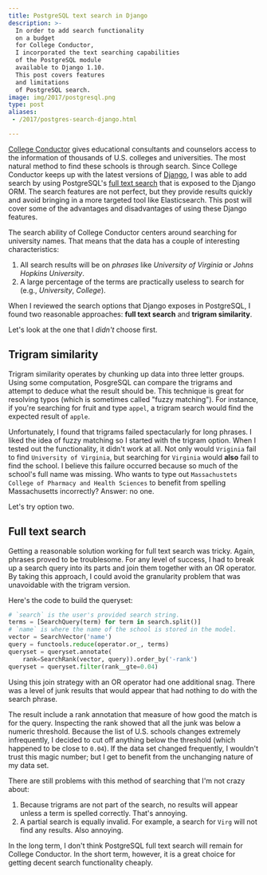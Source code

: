 ```yaml
---
title: PostgreSQL text search in Django
description: >-
  In order to add search functionality
  on a budget
  for College Conductor,
  I incorporated the text searching capabilities
  of the PostgreSQL module
  available to Django 1.10.
  This post covers features
  and limitations
  of PostgreSQL search.
image: img/2017/postgresql.png
type: post
aliases:
 - /2017/postgres-search-django.html

---
```


[College Conductor](https://www.collegeconductor.com/)
gives educational consultants and counselors
access to the information
of thousands of U.S. colleges and universities.
The most natural method
to find these schools
is through search.
Since College Conductor keeps up
with the latest versions
of [Django](https://www.djangoproject.com/),
I was able to add search
by using PostgreSQL's
[full text search](https://docs.djangoproject.com/en/1.10/ref/contrib/postgres/search/)
that is exposed to the Django ORM.
The search features are not perfect,
but they provide results quickly
and avoid bringing in a more targeted tool
like Elasticsearch.
This post will cover some of the advantages and disadvantages
of using these Django features.

The search ability
of College Conductor
centers around searching
for university names.
That means that the data has a couple
of interesting characteristics:

1. All search results will be on *phrases*
   like *University of Virginia*
   or *Johns Hopkins University*.
2. A large percentage of the terms
   are practically useless
   to search for (e.g., *University*, *College*).

When I reviewed the search options
that Django exposes in PostgreSQL,
I found two reasonable approaches:
**full text search**
and
**trigram similarity**.

Let's look at the one that I *didn't* choose first.

## Trigram similarity

Trigram similarity operates
by chunking up data
into three letter groups.
Using some computation,
PosgreSQL can compare the trigrams
and attempt to deduce
what the result should be.
This technique is great
for resolving typos
(which is sometimes called "fuzzy matching").
For instance,
if you're searching for fruit
and type `appel`,
a trigram search would find
the expected result of `apple`.

Unfortunately,
I found that trigrams failed spectacularly
for long phrases.
I liked the idea of fuzzy matching
so I started with the trigram option.
When I tested out the functionality,
it didn't work at all.
Not only would `Vriginia`
fail to find `University of Virginia`,
but searching for `Virginia`
would **also** fail to find the school.
I believe this failure occurred
because so much of the school's full name was missing.
Who wants to type out
`Massachustets College of Pharmacy and Health Sciences`
to benefit from spelling Massachusetts incorrectly?
Answer: no one.

Let's try option two.

## Full text search

Getting a reasonable solution working
for full text search was tricky.
Again,
phrases proved to be troublesome.
For any level of success,
I had to break up a search query
into its parts
and join them together
with an OR operator.
By taking this approach,
I could avoid the granularity problem
that was unavoidable
with the trigram version.

Here's the code to build the queryset:

```python
# `search` is the user's provided search string.
terms = [SearchQuery(term) for term in search.split()]
# `name` is where the name of the school is stored in the model.
vector = SearchVector('name')
query = functools.reduce(operator.or_, terms)
queryset = queryset.annotate(
    rank=SearchRank(vector, query)).order_by('-rank')
queryset = queryset.filter(rank__gte=0.04)
```

Using this join strategy with an OR operator
had one additional snag.
There was a level of junk results
that would appear
that had nothing to do
with the search phrase.

The result include a rank annotation
that measure of how good the match is
for the query.
Inspecting the rank
showed that all the junk was below a numeric threshold.
Because the list of U.S. schools changes
extremely infrequently,
I decided to cut off anything below the threshold
(which happened to be close to `0.04`).
If the data set changed frequently,
I wouldn't trust this magic number;
but I get to benefit from the unchanging nature
of my data set.

There are still problems with this method of searching
that I'm not crazy about:

1. Because trigrams are not part of the search,
   no results will appear unless a term is spelled correctly.
   That's annoying.
2. A partial search is equally invalid.
   For example,
   a search for `Virg` will not find any results.
   Also annoying.

In the long term,
I don't think PostgreSQL full text search
will remain for College Conductor.
In the short term,
however,
it is a great choice
for getting decent search functionality cheaply.

